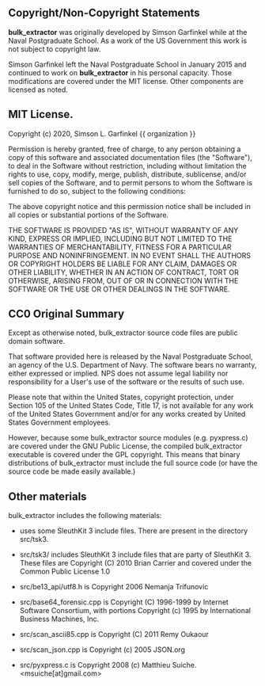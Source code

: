 ## Copyright/Non-Copyright Statements

**bulk_extractor** was originally developed by Simson Garfinkel while at
the Naval Postgraduate School. As a work of the US Government this
work is not subject to copyright law.

Simson Garfinkel left the Naval Postgraduate School in January 2015
and continued to work on **bulk_extractor** in his personal
capacity. Those modifications are covered under the MIT license. Other
components are licensed as noted.

## MIT License.

Copyright (c) 2020, Simson L. Garfinkel {{ organization }}

Permission is hereby granted, free of charge, to any person obtaining a copy
of this software and associated documentation files (the "Software"), to deal
in the Software without restriction, including without limitation the rights
to use, copy, modify, merge, publish, distribute, sublicense, and/or sell
copies of the Software, and to permit persons to whom the Software is
furnished to do so, subject to the following conditions:

The above copyright notice and this permission notice shall be included in all
copies or substantial portions of the Software.

THE SOFTWARE IS PROVIDED "AS IS", WITHOUT WARRANTY OF ANY KIND,
EXPRESS OR IMPLIED, INCLUDING BUT NOT LIMITED TO THE WARRANTIES OF
MERCHANTABILITY, FITNESS FOR A PARTICULAR PURPOSE AND NONINFRINGEMENT.
IN NO EVENT SHALL THE AUTHORS OR COPYRIGHT HOLDERS BE LIABLE FOR ANY CLAIM,
DAMAGES OR OTHER LIABILITY, WHETHER IN AN ACTION OF CONTRACT, TORT OR
OTHERWISE, ARISING FROM, OUT OF OR IN CONNECTION WITH THE SOFTWARE OR THE USE
OR OTHER DEALINGS IN THE SOFTWARE.

## CC0 Original Summary

Except as otherwise noted, bulk_extractor source code files are public domain
software. 

That software provided here is released by the Naval Postgraduate
School, an agency of the U.S. Department of Navy.  The software bears
no warranty, either expressed or implied. NPS does not assume legal
liability nor responsibility for a User's use of the software or the
results of such use.

Please note that within the United States, copyright protection, under
Section 105 of the United States Code, Title 17, is not available for
any work of the United States Government and/or for any works created
by United States Government employees. 

However, because some bulk_extractor source modules (e.g. pyxpress.c)
are covered under the GNU Public License, the compiled bulk_extractor
executable is covered under the GPL copyright. This means that binary
distributions of bulk_extractor must include the full source code (or
have the source code be made easily available.)

## Other materials

bulk_extractor includes the following materials:

* uses some SleuthKit 3 include files. There are present
in the directory src/tsk3. 

* src/tsk3/ includes SleuthKit 3 include files that are party of
SleuthKit 3. These files are  Copyright (C) 2010 Brian Carrier and covered under
the Common Public License 1.0

* src/be13_api/utf8.h is Copyright 2006 Nemanja Trifunovic

* src/base64_forensic.cpp is Copyright (C) 1996-1999 by Internet Software Consortium, with
 portions Copyright (c) 1995 by International Business Machines, Inc.

* src/scan_ascii85.cpp is  Copyright (C) 2011 Remy Oukaour

* src/scan_json.cpp is Copyright (c) 2005 JSON.org

* src/pyxpress.c is Copyright 2008 (c) Matthieu Suiche. <msuiche[at]gmail.com> 
